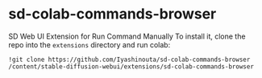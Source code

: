 # sd-colab-commands-browser
SD Web UI Extension for Run Command Manually
To install it, clone the repo into the `extensions` directory and run colab:

`!git clone https://github.com/Iyashinouta/sd-colab-commands-browser /content/stable-diffusion-webui/extensions/sd-colab-commands-browser`
